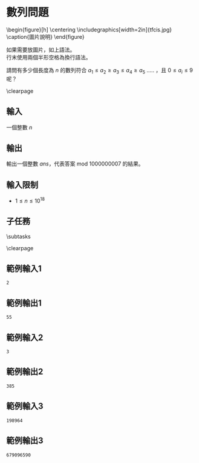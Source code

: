 # 數列問題

\begin{figure}[h]
\centering
\includegraphics[width=2in]{tfcis.jpg}
\caption{圖片說明}
\end{figure}

如果需要放圖片，如上語法。  
行末使用兩個半形空格為換行語法。  

請問有多少個長度為 $n$ 的數列符合 $a_1 \le a_2 \ge a_3 \le a_4 \ge a_5$ ..... ，且 $0 \le a_i \le 9$ 呢？

\clearpage

## 輸入
一個整數 $n$

## 輸出
輸出一個整數 $ans$，代表答案 mod 1000000007 的結果。

## 輸入限制
 - $1 \leq n \leq 10^{18}$

## 子任務
\subtasks

\clearpage

## 範例輸入1
```
2
```

## 範例輸出1
```
55
```

## 範例輸入2
```
3
```

## 範例輸出2
```
385
```

## 範例輸入3
```
198964
```

## 範例輸出3
```
679096590
```